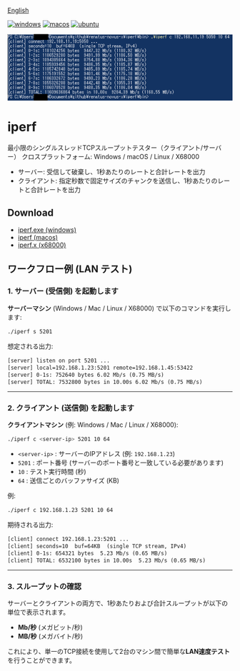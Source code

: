 ﻿[English](./README.md)

[![windows](https://github.com/renatus-novus-x/iperf/workflows/windows/badge.svg)](https://github.com/renatus-novus-x/iperf/actions?query=workflow%3Awindows)
[![macos](https://github.com/renatus-novus-x/iperf/workflows/macos/badge.svg)](https://github.com/renatus-novus-x/iperf/actions?query=workflow%3Amacos)
[![ubuntu](https://github.com/renatus-novus-x/iperf/workflows/ubuntu/badge.svg)](https://github.com/renatus-novus-x/iperf/actions?query=workflow%3Aubuntu)

<img src="https://raw.githubusercontent.com/renatus-novus-x/iperf/main/images/tether.png" title="tether" />

# iperf
   最小限のシングルスレッドTCPスループットテスター（クライアント/サーバー）
   クロスプラットフォーム: Windows / macOS / Linux / X68000
   - サーバー: 受信して破棄し、1秒あたりのレートと合計レートを出力
   - クライアント: 指定秒数で固定サイズのチャンクを送信し、1秒あたりのレートと合計レートを出力
## Download
- [iperf.exe (windows)](https://raw.githubusercontent.com/renatus-novus-x/iperf/main/bin/iperf.exe)
- [iperf (macos)](https://raw.githubusercontent.com/renatus-novus-x/iperf/main/bin/iperf)
- [iperf.x (x68000)](https://raw.githubusercontent.com/renatus-novus-x/iperf/main/bin/iperf.x)

## ワークフロー例 (LAN テスト)

### 1. サーバー (受信側) を起動します

**サーバーマシン** (Windows / Mac / Linux / X68000) で以下のコマンドを実行します:

```bash
./iperf s 5201
```

想定される出力:

```
[server] listen on port 5201 ...
[server] local=192.168.1.23:5201 remote=192.168.1.45:53422
[server] 0-1s: 7​​52640 bytes 6.02 Mb/s (0.75 MB/s)
[server] TOTAL: 7532800 bytes in 10.00s 6.02 Mb/s (0.75 MB/s)
```

---

### 2. クライアント (送信側) を起動します

**クライアントマシン** (例: Windows / Mac / Linux / X68000):

```bash
./iperf c <server-ip> 5201 10 64
```

- `<server-ip>` : サーバーのIPアドレス (例: `192.168.1.23`)
- `5201` : ポート番号 (サーバーのポート番号と一致している必要があります)
- `10` : テスト実行時間 (秒)
- `64` : 送信ごとのバッファサイズ (KB)

例:

```bash
./iperf c 192.168.1.23 5201 10 64
```

期待される出力:

```
[client] connect 192.168.1.23:5201 ...
[client] seconds=10  buf=64KB  (single TCP stream, IPv4)
[client] 0-1s: 654321 bytes  5.23 Mb/s (0.65 MB/s)
[client] TOTAL: 6532100 bytes in 10.00s  5.23 Mb/s (0.65 MB/s)
```

---

### 3. スループットの確認

サーバーとクライアントの両方で、1秒あたりおよび合計スループットが以下の単位で表示されます。
- **Mb/秒** (メガビット/秒)
- **MB/秒** (メガバイト/秒)

これにより、単一のTCP接続を使用して2台のマシン間で簡単な**LAN速度テスト**を行うことができます。